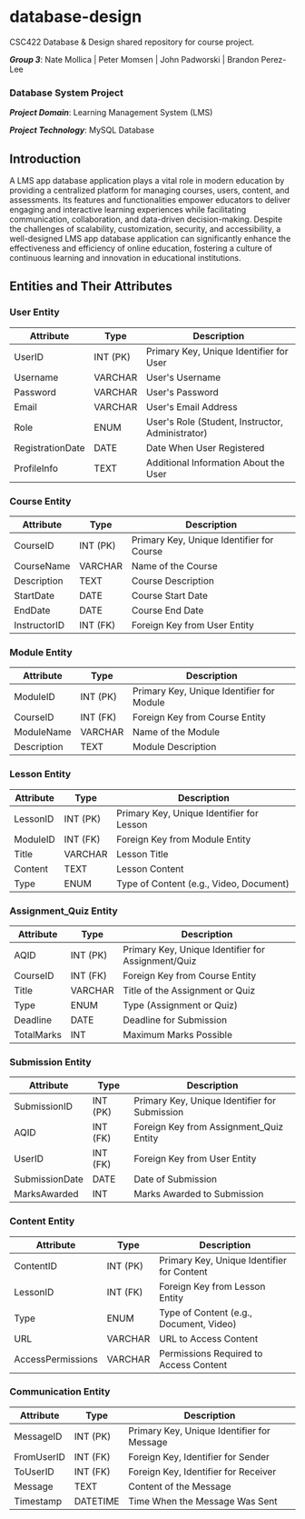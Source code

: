 # database-design

CSC422 Database &amp; Design shared repository for course project.

**_Group 3_**: Nate Mollica | Peter Momsen | John Padworski | Brandon Perez-Lee

### Database System Project

**_Project Domain_**: Learning Management System (LMS)

**_Project Technology_**: MySQL Database

## Introduction

A LMS app database application plays a vital role in modern education by providing a centralized
platform for managing courses, users, content, and assessments. Its features and functionalities
empower educators to deliver engaging and interactive learning experiences while facilitating
communication, collaboration, and data-driven decision-making. Despite the challenges of
scalability, customization, security, and accessibility, a well-designed LMS app database
application can significantly enhance the effectiveness and efficiency of online education,
fostering a culture of continuous learning and innovation in educational institutions.

## Entities and Their Attributes

### User Entity

| Attribute        | Type     | Description                                      |
|------------------|----------|--------------------------------------------------|
| UserID           | INT (PK) | Primary Key, Unique Identifier for User          |
| Username         | VARCHAR  | User's Username                                  |
| Password         | VARCHAR  | User's Password                                  |
| Email            | VARCHAR  | User's Email Address                             |
| Role             | ENUM     | User's Role (Student, Instructor, Administrator) |
| RegistrationDate | DATE     | Date When User Registered                        |
| ProfileInfo      | TEXT     | Additional Information About the User            |

### Course Entity

| Attribute    | Type     | Description                               |
|--------------|----------|-------------------------------------------|
| CourseID     | INT (PK) | Primary Key, Unique Identifier for Course |
| CourseName   | VARCHAR  | Name of the Course                        |
| Description  | TEXT     | Course Description                        |
| StartDate    | DATE     | Course Start Date                         |
| EndDate      | DATE     | Course End Date                           |
| InstructorID | INT (FK) | Foreign Key from User Entity              |

### Module Entity

| Attribute   | Type     | Description                               |
|-------------|----------|-------------------------------------------|
| ModuleID    | INT (PK) | Primary Key, Unique Identifier for Module |
| CourseID    | INT (FK) | Foreign Key from Course Entity            |
| ModuleName  | VARCHAR  | Name of the Module                        |
| Description | TEXT     | Module Description                        |

### Lesson Entity

| Attribute | Type     | Description                               |
|-----------|----------|-------------------------------------------|
| LessonID  | INT (PK) | Primary Key, Unique Identifier for Lesson |
| ModuleID  | INT (FK) | Foreign Key from Module Entity            |
| Title     | VARCHAR  | Lesson Title                              |
| Content   | TEXT     | Lesson Content                            |
| Type      | ENUM     | Type of Content (e.g., Video, Document)   |

### Assignment_Quiz Entity

| Attribute  | Type     | Description                                        |
|------------|----------|----------------------------------------------------|
| AQID       | INT (PK) | Primary Key, Unique Identifier for Assignment/Quiz |
| CourseID   | INT (FK) | Foreign Key from Course Entity                     |
| Title      | VARCHAR  | Title of the Assignment or Quiz                    |
| Type       | ENUM     | Type (Assignment or Quiz)                          |
| Deadline   | DATE     | Deadline for Submission                            |
| TotalMarks | INT      | Maximum Marks Possible                             |

### Submission Entity

| Attribute      | Type     | Description                                   |
|----------------|----------|-----------------------------------------------|
| SubmissionID   | INT (PK) | Primary Key, Unique Identifier for Submission |
| AQID           | INT (FK) | Foreign Key from Assignment_Quiz Entity       |
| UserID         | INT (FK) | Foreign Key from User Entity                  |
| SubmissionDate | DATE     | Date of Submission                            |
| MarksAwarded   | INT      | Marks Awarded to Submission                   |

### Content Entity

| Attribute         | Type     | Description                                |
|-------------------|----------|--------------------------------------------|
| ContentID         | INT (PK) | Primary Key, Unique Identifier for Content |
| LessonID          | INT (FK) | Foreign Key from Lesson Entity             |
| Type              | ENUM     | Type of Content (e.g., Document, Video)    |
| URL               | VARCHAR  | URL to Access Content                      |
| AccessPermissions | VARCHAR  | Permissions Required to Access Content     |

### Communication Entity

| Attribute  | Type     | Description                                |
|------------|----------|--------------------------------------------|
| MessageID  | INT (PK) | Primary Key, Unique Identifier for Message |
| FromUserID | INT (FK) | Foreign Key, Identifier for Sender         |
| ToUserID   | INT (FK) | Foreign Key, Identifier for Receiver       |
| Message    | TEXT     | Content of the Message                     |
| Timestamp  | DATETIME | Time When the Message Was Sent             |
